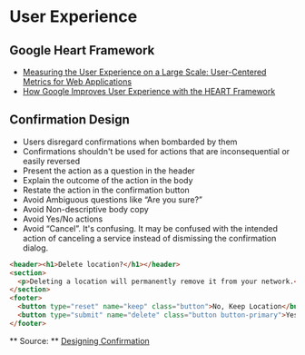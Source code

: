 # User Experience

## Google Heart Framework

- [Measuring the User Experience on a Large Scale: User-Centered Metrics for Web Applications](https://research.google.com/pubs/pub36299.html)
- [How Google Improves User Experience with the HEART Framework](http://www.appcues.com/blog/google-improves-user-experience-with-heart-framework/)

## Confirmation Design

- Users disregard confirmations when bombarded by them
- Confirmations shouldn't be used for actions that are inconsequential or easily reversed
- Present the action as a question in the header
- Explain the outcome of the action in the body
- Restate the action in the confirmation button
- Avoid Ambiguous questions like “Are you sure?”
- Avoid Non-descriptive body copy
- Avoid Yes/No actions
- Avoid “Cancel”. It's confusing. It may be confused with the intended action of canceling a service instead of dismissing the confirmation dialog.

```html
<header><h1>Delete location?</h1></header>
<section>
  <p>Deleting a location will permanently remove it from your network.</p>
</section>
<footer>
  <button type="reset" name="keep" class="button">No, Keep Location</button>
  <button type="submit" name="delete" class="button button-primary">Yes, Delete Location</button>
</footer>
```

** Source: ** [Designing Confirmation](https://uxdesign.cc/designing-confirmation-278d159723e#.rafzk5p6v)
